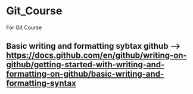 # Git_Course
For Git Course

## Basic writing and formatting sybtax github --> https://docs.github.com/en/github/writing-on-github/getting-started-with-writing-and-formatting-on-github/basic-writing-and-formatting-syntax
